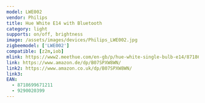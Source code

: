 ```yaml
---
model: LWE002
vendor: Philips
title: Hue White E14 with Bluetooth
category: light
supports: on/off, brightness
image: /assets/images/devices/Philips_LWE002.jpg
zigbeemodel: ['LWE002']
compatible: [z2m,iob]
mlink: https://www2.meethue.com/en-gb/p/hue-white-single-bulb-e14/8718699671211
link: https://www.amazon.de/dp/B07SPXW8WN/
link2: https://www.amazon.co.uk/dp/B07SPXW8WN/
link3: 
EAN: 
  - 8718699671211
  - 9290020399
---
```

